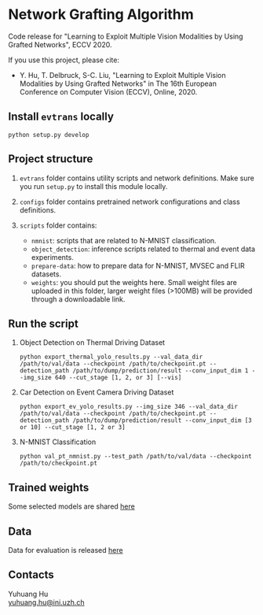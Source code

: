 # Network Grafting Algorithm

Code release for "Learning to Exploit Multiple Vision Modalities by Using Grafted Networks", ECCV 2020.

If you use this project, please cite:

- Y. Hu, T. Delbruck, S-C. Liu, "Learning to Exploit Multiple Vision Modalities by Using Grafted Networks" in The 16th European Conference on Computer Vision (ECCV), Online, 2020.

## Install `evtrans` locally

```
python setup.py develop
```

## Project structure

1. `evtrans` folder contains utility scripts and network definitions. Make sure you run `setup.py` to install this module locally.

2. `configs` folder contains pretrained network configurations and class definitions.

3. `scripts` folder contains:
    - `nmnist`: scripts that are related to N-MNIST classification.
    - `object_detection`: inference scripts related to thermal and event data experiments.
    - `prepare-data`: how to prepare data for N-MNIST, MVSEC and FLIR datasets.
    - `weights`: you should put the weights here. Small weight files are uploaded in this folder, larger weight files (>100MB) will be provided through a downloadable link.

## Run the script

1. Object Detection on Thermal Driving Dataset

    ```
    python export_thermal_yolo_results.py --val_data_dir /path/to/val/data --checkpoint /path/to/checkpoint.pt --detection_path /path/to/dump/prediction/result --conv_input_dim 1 --img_size 640 --cut_stage [1, 2, or 3] [--vis]
    ```

2. Car Detection on Event Camera Driving Dataset

    ```
    python export_ev_yolo_results.py --img_size 346 --val_data_dir /path/to/val/data --checkpoint /path/to/checkpoint.pt --detection_path /path/to/dump/prediction/result --conv_input_dim [3 or 10] --cut_stage [1, 2 or 3]
    ```

3. N-MNIST Classification

    ```
    python val_pt_nmnist.py --test_path /path/to/val/data --checkpoint /path/to/checkpoint.pt
    ```

## Trained weights

Some selected models are shared [here](https://drive.google.com/drive/folders/1ikGBtDfMlsu_BVDsyzyxSfVxOpnahz0L?usp=sharing)

## Data

Data for evaluation is released [here](https://drive.google.com/drive/folders/1xVvveX9TF4Zoss-Crn4cUUK106UohfaY?usp=sharing)


## Contacts

Yuhuang Hu  
yuhuang.hu@ini.uzh.ch
